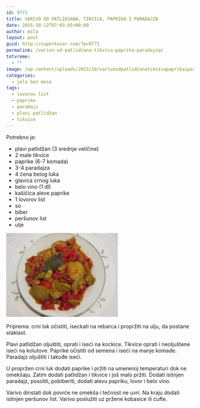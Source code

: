 ```yaml
---
id: 9771
title: VARIVO OD PATLIDžANA, TIKVICA, PAPRIKA I PARADAJZA
date: 2015-10-12T07:03:01+00:00
author: mila
layout: post
guid: http://superkuvar.com/?p=9771
permalink: /varivo-od-patlidzana-tikvica-paprika-paradajza/
totvreme:
  - ""
image: /wp-content/uploads/2015/10/varivoodpatlidzanatikvicapaprikaiparadajza-940x198.jpg
categories:
  - jela bez mesa
tags:
  - lovorov list
  - paprike
  - paradajz
  - plavi patlidžan
  - tikvice
---
```

Potrebno je:  
* plavi patlidžan (3 srednje veličine)  
* 2 male tikvice  
* paprike (6-7 komada)  
* 3-4 paradajza  
* 4 čena belog luka  
* glavica crnog luka  
* belo vino (1 dl)  
* kašičica aleve paprike  
* 1 lovorov list  
* so  
* biber  
* peršunov list  
* ulje

[<img class="alignnone size-medium wp-image-9773" src="/wp-content/uploads/2015/10/varivoodpatlidzanatikvicapaprikaiparadajza-300x225.jpg" alt="varivoodpatlidzanatikvicapaprikaiparadajza" width="300" height="225" />](/wp-content/uploads/2015/10/varivoodpatlidzanatikvicapaprikaiparadajza-e1444633158868.jpg)

Priprema: crni luk očistiti, iseckati na rebarca i propržiti na ulju, da postane staklast.

Plavi patlidžan oljuštiti, oprati i iseći na kockice. Tikvice oprati i neoljuštene iseći na kolutove. Paprike očistiti od semena i iseći na manje komade. Paradajz oljuštiti i takođe iseći.

U propržen crni luk dodati paprike i pržiti na umerenoj temperaturi dok ne omekšaju. Zatim dodati patlidžan i tikvice i još malo pržiti. Dodati isitnjen paradajz, posoliti, pobiberiti, dodati alevu papriku, lovor i belo vino.

Varivo dinstati dok povrće ne omekša i tečnost ne uvri. Na kraju dodati isitnjen peršunov list. Varivo poslužiti uz pržene kobasice ili ćufte.
